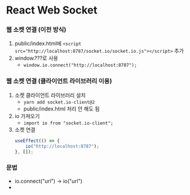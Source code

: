 # React Web Socket

### 웹 소켓 연결 (이전 방식)

1. public/index.html에 `<script src="http://localhost:8787/socket.io/socket.io.js"></script>` 추가
2. window.???로 사용
    - `window.io.connect("http://localhost:8787");`

### 웹 소켓 연결 (클라이언트 라이브러리 이용)

1. 소켓 클라이언트 라이브러리 설치
    - `yarn add socket.io-client@2`
    - public/index.html 처리 안 해도 됨
2. io 가져오기
    - `import io from "socket.io-client";`
3. 소켓 연결
    ```js
    useEffect(() => {
        io("http://localhost:8787");
    }, []);
    ```
### 문법
- io.connect("url") -> io("url")
- 